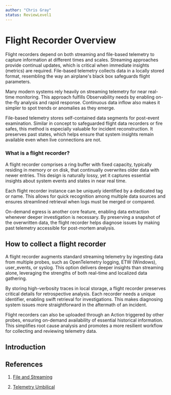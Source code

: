 ```yaml
---
author: "Chris Gray"
status: ReviewLevel1
---
```


# Flight Recorder Overview

Flight recorders depend on both streaming and file-based telemetry to capture information at different times and scales. Streaming approaches provide continual updates, which is critical when immediate insights (metrics) are required. File-based telemetry collects data in a locally stored format, resembling the way an airplane's black box safeguards flight parameters.

Many modern systems rely heavily on streaming telemetry for near real-time monitoring. This approach fulfills Observability needs by enabling on-the-fly analysis and rapid response. Continuous data inflow also makes it simpler to spot trends or anomalies as they emerge.

File-based telemetry stores self-contained data segments for post-event examination. Similar in concept to safeguarded flight data recorders or fire safes, this method is especially valuable for incident reconstruction. It preserves past states, which helps ensure that system insights remain available even when live connections are not.


### What is a flight recorder?
A flight recorder comprises a ring buffer with fixed capacity, typically residing in memory or on disk, that continually overwrites older data with newer entries. This design is naturally lossy, yet it captures essential insights about system events and states in near real time.

Each flight recorder instance can be uniquely identified by a dedicated tag or name. This allows for quick recognition among multiple data sources and ensures streamlined retrieval when logs must be merged or compared.

On-demand egress is another core feature, enabling data extraction whenever deeper investigation is necessary. By preserving a snapshot of the overwritten data, the flight recorder helps diagnose issues by making past telemetry accessible for post-mortem analysis.

## How to collect a flight recorder

A flight recorder augments standard streaming telemetry by ingesting data from multiple probes, such as OpenTelemetry logging, ETW (Windows), user_events, or syslog. This option delivers deeper insights than streaming alone, leveraging the strengths of both real-time and localized data gathering.

By storing high-verbosity traces in local storage, a flight recorder preserves critical details for retrospective analysis. Each recorder needs a unique identifier, enabling swift retrieval for investigations. This makes diagnosing system issues more straightforward in the aftermath of an incident.

Flight recorders can also be uploaded through an Action triggered by other probes, ensuring on-demand availability of essential historical information. This simplifies root cause analysis and promotes a more resilient workflow for collecting and reviewing telemetry data.

## Introduction

## References

1. [File and Streaming](./PositionPaper.FileAndStreaming.document.md)

2. [Telemetry Umbilical](./PositionPaper.TelemetryUmbilical.document.md)
